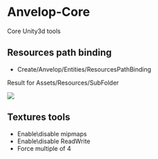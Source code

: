 # Anvelop-Core
Core Unity3d tools

## Resources path binding
  
  - Create/Anvelop/Entities/ResourcesPathBinding
  
  Result for Assets/Resources/SubFolder
  
  <img src="https://api.monosnap.com/rpc/file/download?id=z1i4Frf2nFQG9Z6a0tUYStlH1Ak3kA">
  
## Textures tools

- Enable\disable mipmaps
- Enable\disable ReadWrite
- Force multiple of 4

